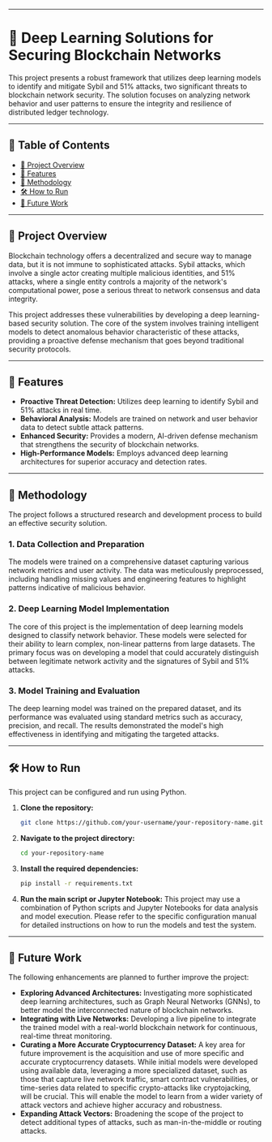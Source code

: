 
----

# 🤖 Deep Learning Solutions for Securing Blockchain Networks

This project presents a robust framework that utilizes deep learning models to identify and mitigate Sybil and 51% attacks, two significant threats to blockchain network security. The solution focuses on analyzing network behavior and user patterns to ensure the integrity and resilience of distributed ledger technology.

-----

## 📖 Table of Contents

  * [🌟 Project Overview](https://www.google.com/search?q=%23-project-overview)
  * [🚀 Features](https://www.google.com/search?q=%23-features)
  * [🧠 Methodology](https://www.google.com/search?q=%23-methodology)
  * [🛠️ How to Run](https://www.google.com/search?q=%23%EF%B8%8F-how-to-run)
  * [🔮 Future Work](https://www.google.com/search?q=%23-future-work)

-----

## 🌟 Project Overview

Blockchain technology offers a decentralized and secure way to manage data, but it is not immune to sophisticated attacks. Sybil attacks, which involve a single actor creating multiple malicious identities, and 51% attacks, where a single entity controls a majority of the network's computational power, pose a serious threat to network consensus and data integrity.

This project addresses these vulnerabilities by developing a deep learning-based security solution. The core of the system involves training intelligent models to detect anomalous behavior characteristic of these attacks, providing a proactive defense mechanism that goes beyond traditional security protocols.

-----

## 🚀 Features

  * **Proactive Threat Detection:** Utilizes deep learning to identify Sybil and 51% attacks in real time.
  * **Behavioral Analysis:** Models are trained on network and user behavior data to detect subtle attack patterns.
  * **Enhanced Security:** Provides a modern, AI-driven defense mechanism that strengthens the security of blockchain networks.
  * **High-Performance Models:** Employs advanced deep learning architectures for superior accuracy and detection rates.

-----

## 🧠 Methodology

The project follows a structured research and development process to build an effective security solution.

### 1\. Data Collection and Preparation

The models were trained on a comprehensive dataset capturing various network metrics and user activity. The data was meticulously preprocessed, including handling missing values and engineering features to highlight patterns indicative of malicious behavior.

### 2\. Deep Learning Model Implementation

The core of this project is the implementation of deep learning models designed to classify network behavior. These models were selected for their ability to learn complex, non-linear patterns from large datasets. The primary focus was on developing a model that could accurately distinguish between legitimate network activity and the signatures of Sybil and 51% attacks.

### 3\. Model Training and Evaluation

The deep learning model was trained on the prepared dataset, and its performance was evaluated using standard metrics such as accuracy, precision, and recall. The results demonstrated the model's high effectiveness in identifying and mitigating the targeted attacks.

-----

## 🛠️ How to Run

This project can be configured and run using Python.

1.  **Clone the repository:**
    ```bash
    git clone https://github.com/your-username/your-repository-name.git
    ```
2.  **Navigate to the project directory:**
    ```bash
    cd your-repository-name
    ```
3.  **Install the required dependencies:**
    ```bash
    pip install -r requirements.txt
    ```
4.  **Run the main script or Jupyter Notebook:**
    This project may use a combination of Python scripts and Jupyter Notebooks for data analysis and model execution. Please refer to the specific configuration manual for detailed instructions on how to run the models and test the system.

-----

## 🔮 Future Work

The following enhancements are planned to further improve the project:

  * **Exploring Advanced Architectures:** Investigating more sophisticated deep learning architectures, such as Graph Neural Networks (GNNs), to better model the interconnected nature of blockchain networks.
  * **Integrating with Live Networks:** Developing a live pipeline to integrate the trained model with a real-world blockchain network for continuous, real-time threat monitoring.
  * **Curating a More Accurate Cryptocurrency Dataset:** A key area for future improvement is the acquisition and use of more specific and accurate cryptocurrency datasets. While initial models were developed using available data, leveraging a more specialized dataset, such as those that capture live network traffic, smart contract vulnerabilities, or time-series data related to specific crypto-attacks like cryptojacking, will be crucial. This will enable the model to learn from a wider variety of attack vectors and achieve higher accuracy and robustness.
  * **Expanding Attack Vectors:** Broadening the scope of the project to detect additional types of attacks, such as man-in-the-middle or routing attacks.
